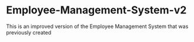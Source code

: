 # Employee-Management-System-v2
This is an improved version of the Employee Management System that was previously created 
